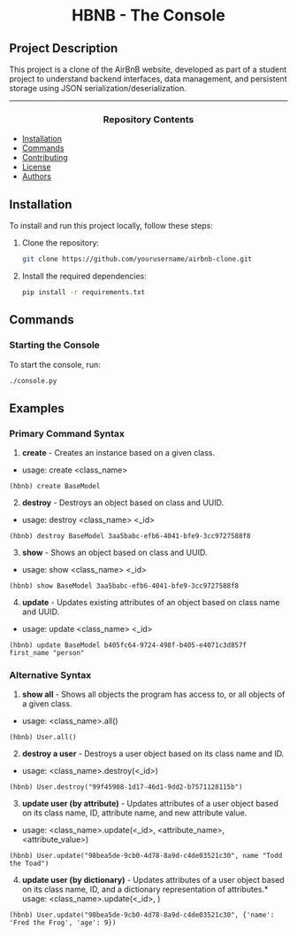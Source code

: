 <center> <h1>HBNB - The Console</h1> </center>

## Project Description
This project is a clone of the AirBnB website, developed as part of a student project to understand backend interfaces, data management, and persistent storage using JSON serialization/deserialization.

---

<center><h3>Repository Contents</h3> </center>

- [Installation](#installation)
- [Commands](#commands)
- [Contributing](#contributing)
- [License](#license)
- [Authors](#authors)

## Installation
To install and run this project locally, follow these steps:
1. Clone the repository:
    ```bash
    git clone https://github.com/yourusername/airbnb-clone.git
    ```
2. Install the required dependencies:
    ```bash
    pip install -r requirements.txt
    ```
## Commands

### Starting the Console
To start the console, run:
```bash
./console.py
```

## Examples

### Primary Command Syntax

1. **create** - Creates an instance based on a given class.
* usage: create <class_name>    
```
(hbnb) create BaseModel
```
2. **destroy** - Destroys an object based on class and UUID.
* usage: destroy <class_name> <_id>
    
```
(hbnb) destroy BaseModel 3aa5babc-efb6-4041-bfe9-3cc9727588f8
```
3. **show** - Shows an object based on class and UUID.
* usage: show <class_name> <_id>
    
```
(hbnb) show BaseModel 3aa5babc-efb6-4041-bfe9-3cc9727588f8
```
4. **update** - Updates existing attributes of an object based on class name and UUID.
* usage: update <class_name> <_id>
    
```
(hbnb) update BaseModel b405fc64-9724-498f-b405-e4071c3d857f first_name "person"
```

### Alternative Syntax

1. **show all** - Shows all objects the program has access to, or all objects of a given class.
* usage:  <class_name>.all()
        
```
(hbnb) User.all()
```
2. **destroy a user** - Destroys a user object based on its class name and ID.
* usage: <class_name>.destroy(<_id>)
        
```
(hbnb) User.destroy("99f45908-1d17-46d1-9dd2-b7571128115b")
```
3. **update user (by attribute)** - Updates attributes of a user object based on its class name, ID, attribute name, and new attribute value.
* usage: <class_name>.update(<_id>, <attribute_name>, <attribute_value>)
        
```
(hbnb) User.update("98bea5de-9cb0-4d78-8a9d-c4de03521c30", name "Todd the Toad")
```
4. **update user (by dictionary)** - Updates attributes of a user object based on its class name, ID, and a dictionary representation of attributes.* usage: <class_name>.update(<_id>, <dictionary>)
        
```
(hbnb) User.update("98bea5de-9cb0-4d78-8a9d-c4de03521c30", {'name': 'Fred the Frog', 'age': 9})
```